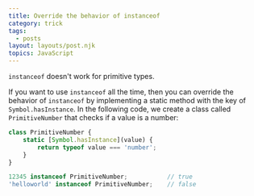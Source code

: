 ```yaml
---
title: Override the behavior of instanceof
category: trick
tags:
  - posts
layout: layouts/post.njk
topics: JavaScript
---
```


`instanceof` doesn't work for primitive types.

If you want to use `instanceof` all the time, then you can override the behavior of `instanceof` by implementing a static method with the key of `Symbol.hasInstance`.
In the following code, we create a class called `PrimitiveNumber` that checks if a value is a number:

```js
class PrimitiveNumber {
    static [Symbol.hasInstance](value) {
        return typeof value === 'number';
    }
}

12345 instanceof PrimitiveNumber;           // true
'helloworld' instanceof PrimitiveNumber;    // false
```